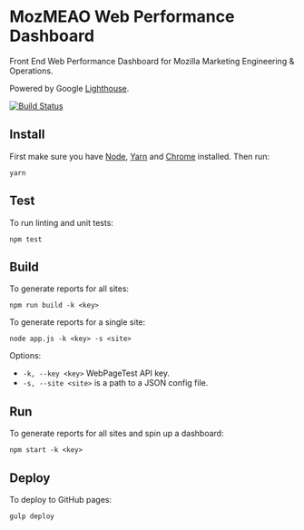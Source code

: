# MozMEAO Web Performance Dashboard

Front End Web Performance Dashboard for Mozilla Marketing Engineering & Operations.

Powered by Google [Lighthouse](https://developers.google.com/web/tools/lighthouse/).

[![Build Status](https://travis-ci.org/mozmeao/performance-dashboard.svg?branch=master)](https://travis-ci.org/mozmeao/performance-dashboard)

## Install

First make sure you have [Node](https://nodejs.org/), [Yarn](https://yarnpkg.com/) and [Chrome](https://www.google.com/chrome/) installed. Then run:

```
yarn
```

## Test

To run linting and unit tests:

```
npm test
```

## Build

To generate reports for all sites:

```
npm run build -k <key>
```

To generate reports for a single site:

```
node app.js -k <key> -s <site>
```

Options:

- `-k, --key <key>` WebPageTest API key.
- `-s, --site <site>` is a path to a JSON config file.

## Run

To generate reports for all sites and spin up a dashboard:

```
npm start -k <key>
```

## Deploy

To deploy to GitHub pages:

```
gulp deploy
```
